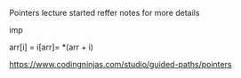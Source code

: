 Pointers lecture started reffer notes for more details

imp 

arr[i] = i[arr]= *(arr + i)

https://www.codingninjas.com/studio/guided-paths/pointers